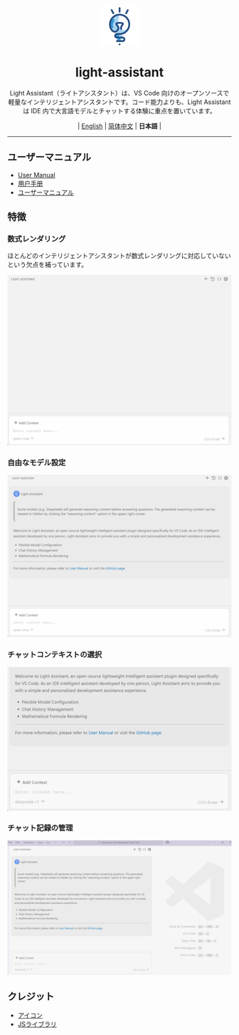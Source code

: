 <div align="center" >
    <img src="../assets/icon/light-assistant.png"  width="90px" height="90px"/>
    <h1 align="center">light-assistant</h1>
    <p>Light Assistant（ライトアシスタント）は、VS Code 向けのオープンソースで軽量なインテリジェントアシスタントです。コード能力よりも、Light Assistant は IDE 内で大言語モデルとチャットする体験に重点を置いています。</p>
    <p>
        | <a href="https://github.com/HiMeditator/light-assistant/blob/main/README.md">English</a> | <a href="https://github.com/HiMeditator/light-assistant/blob/main/docs/README_zh_cn.md">简体中文</a> | <b>日本語</b> |
    </p>
</div>

<hr>

## ユーザーマニュアル

- [User Manual](user-manual.md)
- [用户手册](user-manual_zh_cn.md)
- [ユーザーマニュアル](user-manual_ja.md)

## 特徴

### 数式レンダリング

ほとんどのインテリジェントアシスタントが数式レンダリングに対応していないという欠点を補っています。

<img src="img/media/01.gif" />

### 自由なモデル設定

<img src="img/media/02.gif" />

### チャットコンテキストの選択

<img src="img/media/03.gif" />

### チャット記録の管理

<img src="img/media/04.gif" />

## クレジット

- [アイコン](../assets/icon/credits.md)
- [JSライブラリ](../assets/js/libs/credits.md)
